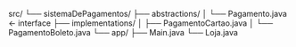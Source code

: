 src/
└── sistemaDePagamentos/
    ├── abstractions/
    │   └── Pagamento.java           ← interface
    ├── implementations/
    │   ├── PagamentoCartao.java
    │   └── PagamentoBoleto.java
    └── app/
        ├── Main.java
        └── Loja.java
